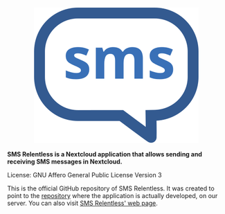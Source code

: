 <p align="center"><img src="sms_relentless_logo.svg" alt="SMS Relentless Logo" /></p>

**SMS Relentless is a Nextcloud application that allows sending and receiving SMS messages in Nextcloud.**

License: GNU Affero General Public License Version 3

This is the official GitHub repository of SMS Relentless. It was created to point to the <a href="https://git.doublebastion.com/sms-relentless/" rel="noreferrer noopener" target="_blank">repository</a> where the application is actually developed, on our server. You can also visit <a href="https://www.doublebastion.com/sms-relentless/" rel="noreferrer noopener" target="_blank">SMS Relentless' web page</a>.

